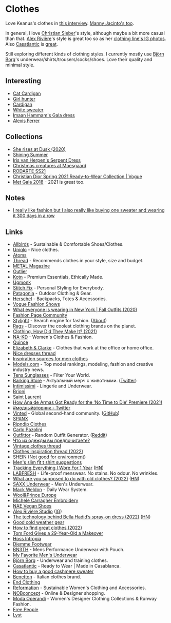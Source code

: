 # Clothes

Love Keanus's clothes in [this interview](https://www.esquire.com/entertainment/movies/a38241136/keanu-reeves-interview-2021/). [Manny Jacinto's too](https://flaunt.com/content/manny-jacinto-the-gift-issue).

In general, I love [Christian Sieber](https://www.instagram.com/christiansieber/)'s style, although maybe a bit more casual than that. [Alex Rivière](https://www.instagram.com/ariviere/)'s style is great too so as her [clothing line's IG photos](https://www.instagram.com/alexrivierestudio/). Also [Casatlantic](https://www.casatlantic.com/) is [great](https://twitter.com/dieworkwear/status/1595696287726243842).

Still exploring different kinds of clothing styles. I currently mostly use [Björn Borg](https://www.bjornborg.com/en/)'s underwear/shirts/trousers/socks/shoes. Love their quality and minimal style.

## Interesting

- [Cat Cardigan](https://www.etsy.com/listing/855368476/cat-cardigan-vintage-christine-foley)
- [Girl hunter](https://twitter.com/bebevoid/status/1437585105900511239)
- [Cardigan](https://twitter.com/uchilka_nastya/status/1447875246720176128)
- [White sweater](https://www.instagram.com/p/CWjPkNLjhpf/)
- [Imaan Hammam's Gala dress](https://twitter.com/badestoutfit/status/1521721620284456960)
- [Alexis Ferrer](https://www.instagram.com/alexisferrer01/)

## Collections

- [She rises at Dusk (2020)](https://www.hassidriss.com/aw20-she-rises-at-dusk)
- [Shining Summer](https://metalmagazine.eu/bi/post/editorial/the-shining-manolo-campion)
- [Iris van Herpen's Serpent Dress](https://www.vogue.com/fashion-shows/fall-2011-couture/iris-van-herpen)
- [Christmas creatures at Moesgaard](https://www.moesgaardmuseum.dk/en/news/christmas-creatures-at-moesgaard/)
- [RODARTE SS21](https://twitter.com/coldtakesonly/status/1307540898394386437)
- [Christian Dior Spring 2021 Ready-to-Wear Collection | Vogue](https://www.vogue.com/fashion-shows/spring-2021-ready-to-wear/christian-dior)
- [Met Gala 2018](https://twitter.com/_red_jesus_/status/1437650217948549123) - 2021 is great too.

## Notes

- [I really like fashion but I also really like buying one sweater and wearing it 300 days in a row](https://twitter.com/simonsarris/status/1381407102091018240)

## Links

- [Allbirds](https://www.allbirds.com/) - Sustainable & Comfortable Shoes/Clothes.
- [Uniqlo](https://www.uniqlo.com/uk/en/home/) - Nice clothes.
- [Atoms](https://atoms.com/)
- [Thread](https://www.thread.com/) - Recommends clothes in your style, size and budget.
- [METAL Magazine](https://metalmagazine.eu/bi)
- [Outlier](https://outlier.nyc/)
- [Kotn](https://kotn.com/) - Premium Essentials, Ethically Made.
- [Ugmonk](https://ugmonk.com/)
- [Stitch Fix](https://www.stitchfix.com/) - Personal Styling for Everybody.
- [Patagonia](https://www.patagonia.com/home/) - Outdoor Clothing & Gear.
- [Herschel](https://herschel.com/) - Backpacks, Totes & Accessories.
- [Vogue Fashion Shows](https://www.vogue.com/fashion-shows)
- [What everyone is wearing in New York | Fall Outfits (2020)](https://www.youtube.com/watch?v=xlQk4D3Cdqk)
- [Fashion Page Community](https://www.fashionpage.io/)
- [Stylight](https://www.stylight.com/) - Search engine for fashion. ([About](https://about.stylight.com/))
- [Rags](https://www.thisisrags.com/) - Discover the coolest clothing brands on the planet.
- [Clothing, How Did They Make It? (2021)](https://acoup.blog/2021/03/05/collections-clothing-how-did-they-make-it-part-i-high-fiber/)
- [NA-KD](https://www.na-kd.com/en) - Women's Clothes & Fashion.
- [Quince](https://www.onequince.com/)
- [Elizabeth & Clarke](https://shop.elizabethandclarke.com/) - Clothes that work at the office or home office.
- [Nice dresses thread](https://twitter.com/pivoismylife/status/1389665040442273798)
- [Inspiration sources for men clothes](https://twitter.com/jackiehluo/status/1393592955663958020)
- [Models.com](https://models.com/) - Top model rankings, modeling, fashion and creative industry news.
- [Tens Sunglasses](https://tens.co/) - Filter Your World.
- [Barking Store](https://barkingstore.ru/) - Актуальный мерч с животными. ([Twitter](https://twitter.com/50pets))
- [Intimissimi](https://www.intimissimi.com/) - Lingerie and Underwear.
- [Brioni](https://www.brioni.com/)
- [Saint Laurent](https://www.ysl.com/)
- [How Ana de Armas Got Ready for the ‘No Time to Die’ Premiere (2021)](https://www.vogue.com/article/ana-de-armas-bond-premiere-getting-ready)
- [#модныйвторник - Twitter](https://twitter.com/hashtag/%D0%BC%D0%BE%D0%B4%D0%BD%D1%8B%D0%B9%D0%B2%D1%82%D0%BE%D1%80%D0%BD%D0%B8%D0%BA?src=hashtag_click)
- [Vinted](https://www.vinted.com/) - Global second-hand community. ([GitHub](https://github.com/vinted))
- [SPANX](https://spanx.com/)
- [Ripndip Clothes](https://www.ripndipclothing.com/)
- [Carlo Pazolini](https://pazolini.com/int)
- [Outfittor](https://outfittor.com/) - Random Outfit Generator. ([Reddit](https://www.reddit.com/r/InternetIsBeautiful/comments/thsbx5/i_made_a_website_that_suggests_random_outfits_its/))
- [Что из одежды вы предпочитаете?](https://twitter.com/liiving_cool/status/1519415874259755010)
- [Vintage clothes thread](https://twitter.com/mountainscrave/status/1521834975406043136)
- [Clothes inspiration thread (2022)](https://twitter.com/EmilybyNight/status/1526698797471891456)
- [SHEIN](https://www.shein.com/) ([Not good for environment](https://www.youtube.com/watch?v=U4km0Cslcpg))
- [Men's slim fit t shirt suggestions](https://twitter.com/anothercohen/status/1539445530698326018)
- [Tracking Everything I Wore For 1 Year](https://andrenader.substack.com/p/nfc-clothes-tracker) ([HN](https://news.ycombinator.com/item?id=31957210))
- [LABFRESH](https://labfresh.eu/) - Life-proof menswear. No stains. No odour. No wrinkles.
- [What are you supposed to do with old clothes? (2022)](https://www.theatlantic.com/technology/archive/2022/08/what-to-do-with-old-clothing-donation-waste/671043/) ([HN](https://news.ycombinator.com/item?id=32410096))
- [SAXX Underwear](https://www.saxxunderwear.com/) - Men's Underwear.
- [Mack Weldon](https://mackweldon.com/) - Daily Wear System.
- [Wool&Prince Europe](https://eu.woolandprince.com/)
- [Michele Carragher Embroidery](https://www.michelecarragherembroidery.com/)
- [NAE Vegan Shoes](https://www.nae-vegan.com/en/)
- [Alex Rivière Studio](https://alexrivierestudio.com/) ([IG](https://www.instagram.com/alexrivierestudio/))
- [The technology behind Bella Hadid’s spray-on dress (2022)](https://wired.me/technology/all-you-need-to-know-about-the-technology-behind-bella-hadids-spray-on-dress/) ([HN](https://news.ycombinator.com/item?id=33071055))
- [Good cold weather gear](https://twitter.com/sweatystartup/status/1579119398727856129)
- [How to find great clothes (2022)](https://twitter.com/marty/status/1585251432999321600)
- [Tom Ford Gives a 29-Year-Old a Makeover](https://www.youtube.com/watch?v=bP4Jz2kUpes)
- [Hoss Intropia](https://hossintropia.com/)
- [Diemme Footwear](https://diemme.com/)
- [BN3TH](https://www.bn3th.com/) - Mens Performance Underwear with Pouch.
- [My Favorite Men's Underwear](https://www.youtube.com/watch?v=PRj3dSyIgxg)
- [Björn Borg](https://www.bjornborg.com/en/) - Underwear and training clothes.
- [Casatlantic](https://www.casatlantic.com/) - Ready to Wear | Made in Casablanca.
- [How to buy a good cashmere sweater](https://twitter.com/dieworkwear/status/1597339373900824576)
- [Benetton](https://benetton.com/) - Italian clothes brand.
- [End Clothing](https://www.endclothing.com/)
- [Reformation](https://www.thereformation.com/) - Sustainable Women's Clothing and Accessories.
- [NOBconcept](https://nobconcept.com/en/) - Online & Designer shopping.
- [Moda Operandi](https://www.modaoperandi.com/) - Women's Designer Clothing Collections & Runway Fashion.
- [Free People](https://www.freepeople.com/)
- [Lyst](https://www.lyst.com/)
